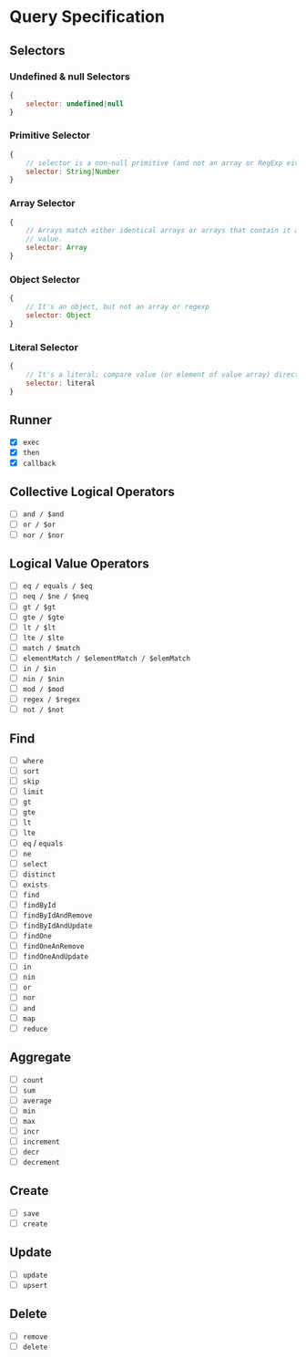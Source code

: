 # Query Specification

## Selectors

### Undefined & null Selectors
```js
{
    selector: undefined|null
}
```

### Primitive Selector
```js
{
    // selector is a non-null primitive (and not an array or RegExp either)
    selector: String|Number
}
```

### Array Selector
```js
{
    // Arrays match either identical arrays or arrays that contain it as a
    // value.
    selector: Array
}
```

### Object Selector
```js
{
    // It's an object, but not an array or regexp
    selector: Object
}
```

### Literal Selector
```js
{
    // It's a literal; compare value (or element of value array) directly to // the selector
    selector: literal 
}
```

## Runner
- [x] `exec`
- [x] `then`
- [x] `callback`

## Collective Logical Operators
- [ ] `and / $and`
- [ ] `or / $or`
- [ ] `nor / $nor`

## Logical Value Operators
- [ ] `eq / equals / $eq`
- [ ] `neq / $ne / $neq`
- [ ] `gt / $gt`
- [ ] `gte / $gte`
- [ ] `lt / $lt`
- [ ] `lte / $lte`
- [ ] `match / $match`
- [ ] `elementMatch / $elementMatch / $elemMatch`
- [ ] `in / $in`
- [ ] `nin / $nin`
- [ ] `mod / $mod`
- [ ] `regex / $regex`
- [ ] `not / $not`

## Find
- [ ] `where`
- [ ] `sort`
- [ ] `skip`
- [ ] `limit`
- [ ] `gt`
- [ ] `gte`
- [ ] `lt`
- [ ] `lte`
- [ ] `eq` / `equals`
- [ ] `ne`
- [ ] `select`
- [ ] `distinct`
- [ ] `exists`
- [ ] `find`
- [ ] `findById`
- [ ] `findByIdAndRemove`
- [ ] `findByIdAndUpdate`
- [ ] `findOne`
- [ ] `findOneAnRemove`
- [ ] `findOneAndUpdate`
- [ ] `in`
- [ ] `nin`
- [ ] `or`
- [ ] `nor`
- [ ] `and`
- [ ] `map`
- [ ] `reduce`

## Aggregate
- [ ] `count`
- [ ] `sum`
- [ ] `average`
- [ ] `min`
- [ ] `max`
- [ ] `incr`
- [ ] `increment`
- [ ] `decr`
- [ ] `decrement`

## Create
- [ ] `save`
- [ ] `create`

## Update
- [ ] `update`
- [ ] `upsert`

## Delete
- [ ] `remove`
- [ ] `delete`